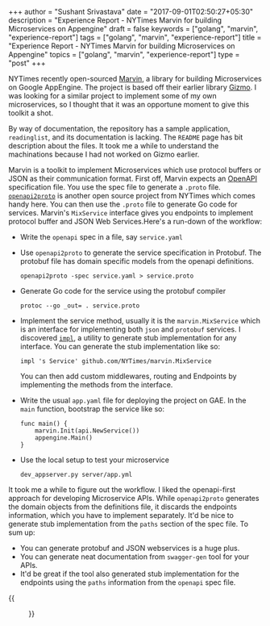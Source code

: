 +++
author = "Sushant Srivastava"
date = "2017-09-01T02:50:27+05:30"
description = "Experience Report - NYTimes Marvin for building Microservices on Appengine"
draft = false
keywords = ["golang", "marvin", "experience-report"]
tags = ["golang", "marvin", "experience-report"]
title = "Experience Report - NYTimes Marvin for building Microservices on Appengine"
topics = ["golang", "marvin", "experience-report"]
type = "post"
+++

NYTimes recently open-sourced [Marvin](https://github.com/NYTimes/marvin), a library for building Microservices on Google AppEngine. The project is based off their earlier library [Gizmo](https://github.com/NYTimes/gizmo).
I was looking for a similar project to implement some of my own microservices, so I thought
that it was an opportune moment to give this toolkit a shot.

By way of documentation, the repository has a sample application, `readinglist`, and its documentation is lacking.
The `README` page has bit description about the files. It took me a while to understand the machinations because
I had not worked on Gizmo earlier.

Marvin is a toolkit to implement Microservices which use protocol buffers or JSON as their communication format. First off, Marvin expects an [OpenAPI](https://www.openapis.org/) specification file. You use the spec file to generate a `.proto` file. [`openapi2proto`](https://github.com/NYTimes/openapi2proto) is another open source project from NYTimes which comes handy here.  You can then use the `.proto` file to generate Go code for services. Marvin's `MixService` interface gives you endpoints to implement protocol buffer and JSON Web Services.Here's a run-down of the workflow:

*  Write the `openapi` spec in a file, say `service.yaml`
*  Use `openapi2proto` to generate the service specification in Protobuf. The protobuf file has domain specific models from the openapi definitions.

   ```
   openapi2proto -spec service.yaml > service.proto
   ```

*  Generate Go code for the service using the protobuf compiler

   ```
   protoc --go _out= . service.proto
   ```

*  Implement the service method, usually it is the `marvin.MixService` which is an interface for implementing both `json` and `protobuf` services. I discovered [`impl`](https://github.com/josharian/impl), a utility to generate stub implementation for any interface. You can generate the stub implementation like so:

   ```
   impl 's Service' github.com/NYTimes/marvin.MixService
   ```

   You can then add custom middlewares, routing and Endpoints by implementing the methods from the interface.

* Write the usual `app.yaml` file for deploying the project on GAE. In the `main` function, bootstrap the service like so:

	```
	func main() {
		marvin.Init(api.NewService())
		appengine.Main()
	}
	```

* Use the local setup to test your microservice

	```
	dev_appserver.py server/app.yml
	```

It took me a while to figure out the workflow. I liked the openapi-first approach for developing Microservice APIs.
While `openapi2proto` generates the domain objects from the definitions file, it discards the endpoints information,
which you have to implement separately. It'd be nice to generate stub implementation from the `paths` section of
the spec file. To sum up:

* You can generate protobuf and JSON webservices is a huge plus.
* You can generate neat documentation from `swagger-gen` tool for your APIs.
* It'd be great if the tool also generated stub implementation for the endpoints using the `paths` information from
the `openapi` spec file.

{{<figure src="/experience-report-marvin-golang-small.jpg"  attr="Experience Report">}}
